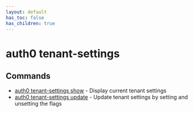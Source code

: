 ```yaml
---
layout: default
has_toc: false
has_children: true
---
```

# auth0 tenant-settings



## Commands

- [auth0 tenant-settings show](auth0_tenant-settings_show.md) - Display current tenant settings
- [auth0 tenant-settings update](auth0_tenant-settings_update.md) - Update tenant settings by setting and unsetting the flags

